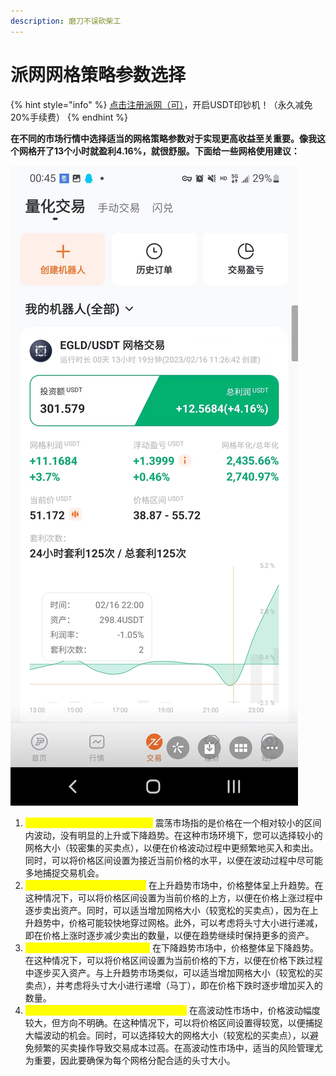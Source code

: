 ```yaml
---
description: 磨刀不误砍柴工
---
```


# 派网网格策略参数选择

{% hint style="info" %}
[点击注册派网（可）](https://www.picolzh.com/zh-CN/sign/ref/n75MZTL2)，开启USDT印钞机！（永久减免20%手续费）
{% endhint %}

**在不同的市场行情中选择适当的网格策略参数对于实现更高收益至关重要。像我这个网格开了13个小时就盈利4.16%，就很舒服。下面给一些网格使用建议：**

****![](../.gitbook/assets/3bb27caabf82866593548b6e0eb7f7d.jpg)****

1. <mark style="color:yellow;">震荡市场（Sideways market）：</mark> 震荡市场指的是价格在一个相对较小的区间内波动，没有明显的上升或下降趋势。在这种市场环境下，您可以选择较小的网格大小（较密集的买卖点），以便在价格波动过程中更频繁地买入和卖出。同时，可以将价格区间设置为接近当前价格的水平，以便在波动过程中尽可能多地捕捉交易机会。
2. <mark style="color:yellow;">上升趋势市场（Bull market）：</mark> 在上升趋势市场中，价格整体呈上升趋势。在这种情况下，可以将价格区间设置为当前价格的上方，以便在价格上涨过程中逐步卖出资产。同时，可以适当增加网格大小（较宽松的买卖点），因为在上升趋势中，价格可能较快地穿过网格。此外，可以考虑将头寸大小进行递减，即在价格上涨时逐步减少卖出的数量，以便在趋势继续时保持更多的资产。
3. <mark style="color:yellow;">下降趋势市场（Bear market）：</mark> 在下降趋势市场中，价格整体呈下降趋势。在这种情况下，可以将价格区间设置为当前价格的下方，以便在价格下跌过程中逐步买入资产。与上升趋势市场类似，可以适当增加网格大小（较宽松的买卖点），并考虑将头寸大小进行递增（马丁），即在价格下跌时逐步增加买入的数量。
4. <mark style="color:yellow;">高波动性市场（High volatility market）：</mark> 在高波动性市场中，价格波动幅度较大，但方向不明确。在这种情况下，可以将价格区间设置得较宽，以便捕捉大幅波动的机会。同时，可以选择较大的网格大小（较宽松的买卖点），以避免频繁的买卖操作导致交易成本过高。在高波动性市场中，适当的风险管理尤为重要，因此要确保为每个网格分配合适的头寸大小。
